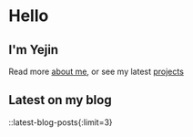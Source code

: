 # Hello

## I'm Yejin

Read more [about me](/about), or see my latest [projects](/projects)

## Latest on my blog

::latest-blog-posts{:limit=3}

<!--
MDC를 이용하여 props를 전달하는 법

*Inline Method*
- {key=value key2=value2 ...}
- front matter(YAML)에 key: value 로 값을 지정해놓고 {:key=key} 로도 사용 가능

* 위 내용의 경우 limit의 type을 Number로 해놨는데,
limit=3으로 넣으면 3이 String으로 인식돼서
:limit=3으로 넣으니까 해당 warning 없어짐
-->
